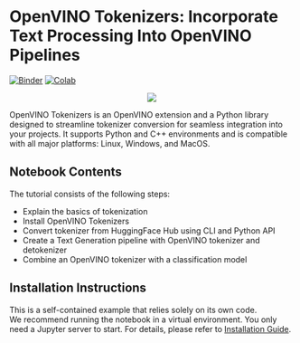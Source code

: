 # OpenVINO Tokenizers: Incorporate Text Processing Into OpenVINO Pipelines

[![Binder](https://mybinder.org/badge_logo.svg)](https://mybinder.org/v2/gh/openvinotoolkit/openvino_notebooks/HEAD?filepath=notebooks%2F127-opnevino-tokenizers%2F127-opnevino-tokenizers.ipynb)
[![Colab](https://colab.research.google.com/assets/colab-badge.svg)](https://colab.research.google.com/github/openvinotoolkit/openvino_notebooks/blob/main/notebooks/127-openvino-tokenizers/127-opnevino-tokenizers.ipynb)

<center><img src="https://github.com/openvinotoolkit/openvino_notebooks/assets/51917466/047f9167-a4ef-4d3d-a33b-d124541f9e2c"></center>

OpenVINO Tokenizers is an OpenVINO extension and a Python library designed to streamline tokenizer conversion for seamless integration into your projects. It supports Python and C++ environments and is compatible with all major platforms: Linux, Windows, and MacOS.

## Notebook Contents
The tutorial consists of the following steps:
- Explain the basics of tokenization
- Install OpenVINO Tokenizers
- Convert tokenizer from HuggingFace Hub using CLI and Python API
- Create a Text Generation pipeline with OpenVINO tokenizer and detokenizer
- Combine an OpenVINO tokenizer with a classification model

## Installation Instructions

This is a self-contained example that relies solely on its own code.</br>
We recommend  running the notebook in a virtual environment. You only need a Jupyter server to start.
For details, please refer to [Installation Guide](../../README.md).
